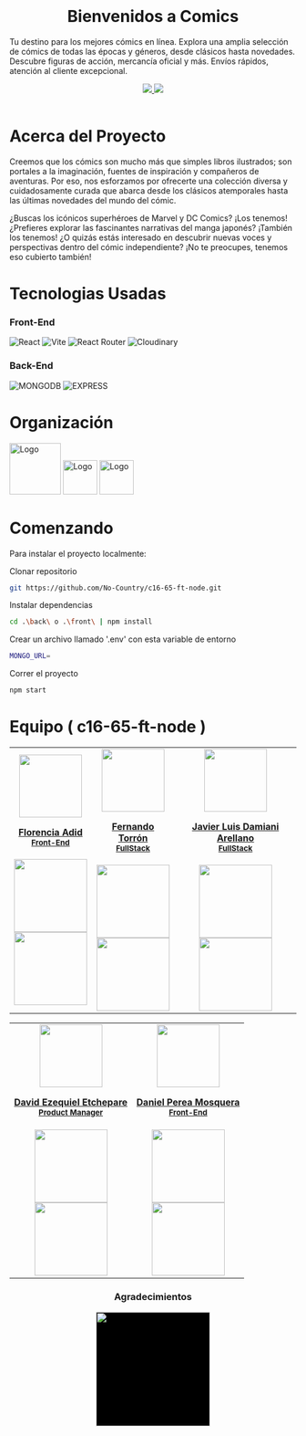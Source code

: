 <div>

<!-- PROJECT LOGO -->
<br />
  <div align='center'>
<h1>Bienvenidos a Comics</h1></div>
<div>
  <p>
    Tu destino para los mejores cómics en línea. Explora una amplia selección de cómics de todas las épocas y géneros, desde clásicos hasta novedades. Descubre figuras de acción, mercancía oficial y más. Envíos rápidos, atención al cliente excepcional.
  </p>
    <div align='center'>
    <a href="https://pagetwo.onrender.com/" target="_blank">
          <img  src="https://img.shields.io/badge/VER_DEMO-3378FF?style=for-the-badge&logo=vercel&logoColor=%23343B4E"/>
       </a>
   <a href="https://no-country-cwv9.onrender.com/apidocs/" target="_blank">
          <img  src="https://img.shields.io/badge/VER_API-3378FF?style=for-the-badge&logo=swagger&logoColor=%23343B4E"/>
      </a>
      </div>
</div>
<!-- ABOUT THE PROJECT -->
<br>
<h1> 
Acerca del Proyecto
</h1>

Creemos que los cómics son mucho más que simples libros ilustrados; son portales a la imaginación, fuentes de inspiración y compañeros de aventuras. Por eso, nos esforzamos por ofrecerte una colección diversa y cuidadosamente curada que abarca desde los clásicos atemporales hasta las últimas novedades del mundo del cómic.

¿Buscas los icónicos superhéroes de Marvel y DC Comics? ¡Los tenemos! ¿Prefieres explorar las fascinantes narrativas del manga japonés? ¡También los tenemos! ¿O quizás estás interesado en descubrir nuevas voces y perspectivas dentro del cómic independiente? ¡No te preocupes, tenemos eso cubierto también!

<h1> Tecnologias Usadas
</h1>
<h3>Front-End</h3>

![React](https://img.shields.io/static/v1?style=for-the-badge&message=React&color=222222&logo=React&logoColor=61DAFB&label=)
![Vite](https://img.shields.io/badge/vite-%23646CFF.svg?style=for-the-badge&logo=vite&logoColor=white)
![React Router](https://img.shields.io/badge/React_Router-CA4245?style=for-the-badge&logo=react-router&logoColor=white)
![Cloudinary](https://img.shields.io/badge/cloudinary-3448C5?style=for-the-badge)

<h3>Back-End</h3>

![MONGODB](https://img.shields.io/badge/MongoDB-4EA94B?style=for-the-badge&logo=mongodb&logoColor=white)
![EXPRESS](https://img.shields.io/badge/Express%20js-000000?style=for-the-badge&logo=express&logoColor=white)

<!-- Organización -->
<h1> Organización
</h1>
  <img src="https://cdn.jsdelivr.net/gh/devicons/devicon/icons/trello/trello-plain-wordmark.svg" alt="Logo" width="90" height="90">
  <img src="https://cdn.jsdelivr.net/gh/devicons/devicon/icons/slack/slack-original.svg" alt="Logo" width="60" height="60">
<img src="https://img.icons8.com/color/480/discord-new-logo.png" alt="Logo" width="60" height="60">

<!-- GETTING STARTED -->
<h1> Comenzando
</h1>

Para instalar el proyecto localmente:

Clonar repositorio

```sh
git https://github.com/No-Country/c16-65-ft-node.git
```

Instalar dependencias

```sh
cd .\back\ o .\front\ | npm install
```

Crear un archivo llamado '.env' con esta variable de entorno

```sh
MONGO_URL=
```

Correr el proyecto

```sh
npm start
```

<!-- TEAMS -->

<h1> Equipo ( c16-65-ft-node )
</h1>

<table align='center'>
  <tr>
    <td align='center'>
      <div >
        <a href="https://github.com/florenciaadid" target="_blank" rel="author">
          <img width="110" src="https://avatars.githubusercontent.com/u/64333590?v=4"/>
        </a>
        <a href="https://github.com/florenciaadid" target="_blank" rel="author">
          <h4 style="margin-top: 1rem;">Florencia Adid</br><small>Front-End</small></h4>
        </a>
        <div style='display: flex; flex-direction: column'>
        <a href="https://github.com/florenciaadid" target="_blank">
          <img style='width:8rem' src="https://img.shields.io/static/v1?style=for-the-badge&message=GitHub&color=172B4D&logo=GitHub&logoColor=FFFFFF&label="/>
        </a>
        <a href="https://www.linkedin.com/in/florenciaadid/" target="_blank">
          <img style='width:8rem' src="https://img.shields.io/badge/linkedin%20-%230077B5.svg?&style=for-the-badge&logo=linkedin&logoColor=white"/>
        </a>
        </div>
      </div>
    </td>
    <td align='center'>
      <div >
        <a href="https://github.com/FerTorron" target="_blank" rel="author">
          <img width="110" src="https://avatars.githubusercontent.com/u/100718699?v=4"/>
        </a>
        <a href="https://github.com/FerTorron" target="_blank" rel="author">
          <h4 style="margin-top: 1rem;">Fernando Torrón</br><small>FullStack</small></h4>
        </a>
        <div style='display: flex; flex-direction: column'>
        <a href="https://github.com/FerTorron" target="_blank">
          <img style='width:8rem' src="https://img.shields.io/static/v1?style=for-the-badge&message=GitHub&color=172B4D&logo=GitHub&logoColor=FFFFFF&label="/>
        </a>
        <a href="https://www.linkedin.com/in/fertorron/" target="_blank">
          <img style='width:8rem' src="https://img.shields.io/badge/linkedin%20-%230077B5.svg?&style=for-the-badge&logo=linkedin&logoColor=white"/>
        </a>
        </div>
      </div>
    </td>
    <td align='center'>
      <div >
        <a href="https://github.com/javierdamiani" target="_blank" rel="author">
          <img width="110" src="https://avatars.githubusercontent.com/u/116226692?v=4"/>
        </a>
        <a href="https://github.com/javierdamiani" target="_blank" rel="author">
          <h4 style="margin-top: 1rem;">Javier Luis Damiani Arellano</br><small>FullStack</small></h4>
        </a>
        <div style='display: flex; flex-direction: column'>
        <a href="https://github.com/javierdamiani" target="_blank">
          <img style='width:8rem' src="https://img.shields.io/static/v1?style=for-the-badge&message=GitHub&color=172B4D&logo=GitHub&logoColor=FFFFFF&label="/>
        </a>
        <a href="https://www.linkedin.com/in/javierluisdamianiarellano/" target="_blank">
          <img style='width:8rem' src="https://img.shields.io/badge/linkedin%20-%230077B5.svg?&style=for-the-badge&logo=linkedin&logoColor=white"/>
        </a>
        </div>
      </div>
    </td>
  </tr>
  </table>
  <table align='center'>
<tr>
<td align='center'>
      <div >
        <a href="https://github.com/etchepared" target="_blank" rel="author">
          <img width="110" src="https://avatars.githubusercontent.com/u/88214684?v=4"/>
        </a>
        <a href="https://github.com/etchepared" target="_blank" rel="author">
          <h4 style="margin-top: 1rem;">David Ezequiel Etchepare</br><small>Product Manager</small></h4>
        </a>
        <div style='display: flex; flex-direction: column'>
        <a href="https://github.com/etchepared" target="_blank">
          <img style='width:8rem' src="https://img.shields.io/static/v1?style=for-the-badge&message=GitHub&color=172B4D&logo=GitHub&logoColor=FFFFFF&label="/>
        </a>
        <a href="https://www.linkedin.com/in/etcheparede/" target="_blank">
          <img style='width:8rem' src="https://img.shields.io/badge/linkedin%20-%230077B5.svg?&style=for-the-badge&logo=linkedin&logoColor=white"/>
        </a>
        </div>
      </div>
    </td>
<td align='center'>
      <div >
        <a href="https://github.com/ygdani89" target="_blank" rel="author">
          <img width="110" src="https://avatars.githubusercontent.com/u/124802049?v=4"/>
        </a>
        <a href="https://github.com/ygdani89" target="_blank" rel="author">
          <h4 style="margin-top: 1rem;">Daniel Perea Mosquera</br><small>Front-End</small></h4>
        </a>
        <div style='display: flex; flex-direction: column'>
        <a href="https://github.com/ygdani89" target="_blank">
          <img style='width:8rem' src="https://img.shields.io/static/v1?style=for-the-badge&message=GitHub&color=172B4D&logo=GitHub&logoColor=FFFFFF&label="/>
        </a>
        <a href="https://www.linkedin.com/in/daniel-perea-mosquera-3b3017127/" target="_blank">
          <img style='width:8rem' src="https://img.shields.io/badge/linkedin%20-%230077B5.svg?&style=for-the-badge&logo=linkedin&logoColor=white"/>
        </a>
        </div>
      </div>
    </td>
    </tr>
</table>

<div align='center'>
<h3>Agradecimientos</h3>
  <a href="https://www.nocountry.tech/" target="_blank">
    <img style='background-color:black;' src="https://encrypted-tbn0.gstatic.com/images?q=tbn:ANd9GcQsukYB3HL90LSwYv_RIR2O2OlCV8Sbkx2eNHv8nRvOu8L16FxLQ0nPzY02wQ_BJOfQZw&usqp=CAU" width="200">
  </a>
</div>

